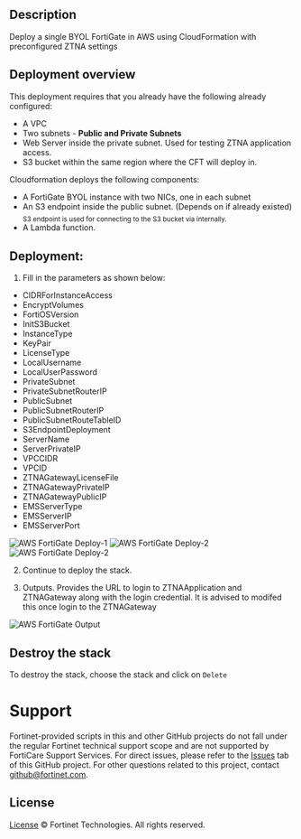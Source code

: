## Description

Deploy a single BYOL FortiGate in AWS using CloudFormation with preconfigured ZTNA settings

## Deployment overview


This deployment requires that you already have the following already configured:

-   A VPC
-   Two subnets - **Public and Private Subnets**
-   Web Server inside the private subnet.  Used for testing ZTNA application access.
-   S3 bucket within the same region where the CFT will deploy in.


Cloudformation deploys the following components:

-   A FortiGate BYOL instance with two NICs, one in each subnet
-   An S3 endpoint inside the public subnet. (Depends on if already existed)
    <sub>S3 endpoint is used for connecting to the S3 bucket via internally.
-   A Lambda function.

## Deployment:

1. Fill in the parameters as shown below:

-   CIDRForInstanceAccess
-   EncryptVolumes
-   FortiOSVersion
-   InitS3Bucket
-   InstanceType
-   KeyPair
-   LicenseType
-   LocalUsername
-   LocalUserPassword
-   PrivateSubnet
-   PrivateSubnetRouterIP
-   PublicSubnet
-   PublicSubnetRouterIP
-   PublicSubnetRouteTableID
-   S3EndpointDeployment
-   ServerName
-   ServerPrivateIP
-   VPCCIDR
-   VPCID
-   ZTNAGatewayLicenseFile
-   ZTNAGatewayPrivateIP
-   ZTNAGatewayPublicIP
-   EMSServerType
-   EMSServerIP
-   EMSServerPort

 ![AWS FortiGate Deploy-1](./parameter-1.png)
 ![AWS FortiGate Deploy-2](./parameter-2.png)
 ![AWS FortiGate Deploy-2](./parameter-3.png)

 2. Continue to deploy the stack.

 3. Outputs.  Provides the URL to login to ZTNAApplication and ZTNAGateway along with the login credential.  It is advised to modifed this once login to the ZTNAGateway

![AWS FortiGate Output](output.png)

## Destroy the stack

To destroy the stack, choose the stack and click on `Delete`

# Support

Fortinet-provided scripts in this and other GitHub projects do not fall under the regular Fortinet technical support scope and are not supported by FortiCare Support Services.
For direct issues, please refer to the [Issues](https://github.com/fortinet/fortigate-terraform-deploy/issues) tab of this GitHub project.
For other questions related to this project, contact [github@fortinet.com](mailto:github@fortinet.com).

## License

[License](https://github.com/fortinet/fortigate-terraform-deploy/blob/master/LICENSE) © Fortinet Technologies. All rights reserved.
